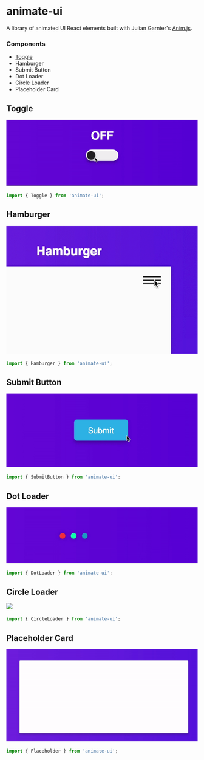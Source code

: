 # animate-ui

A library of animated UI React elements built with Julian Garnier's [Anim.js](https://github.com/juliangarnier/anime).

### Components

- [Toggle](#toggle)
- Hamburger
- Submit Button
- Dot Loader
- Circle Loader
- Placeholder Card

## Toggle

<img src='./documentation/assets/img/toggle.gif' />

```js
import { Toggle } from 'animate-ui';
```

## Hamburger

<img src="./documentation/assets/img/Hamburger.gif" />

```js
import { Hamburger } from 'animate-ui';
```

## Submit Button

<img src="./documentation/assets/img/submit.gif" />

```js
import { SubmitButton } from 'animate-ui';
```

## Dot Loader

<img src="./documentation/assets/img/dotLoader.gif" />

```js
import { DotLoader } from 'animate-ui';
```

## Circle Loader

<img src="./documentation/assets/img/circleLoader.gif" />

```js
import { CircleLoader } from 'animate-ui';
```

## Placeholder Card

<img src="./documentation/assets/img/placeholder.gif" />

```js
import { Placeholder } from 'animate-ui';
```
